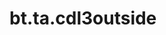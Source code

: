 <div itemscope itemtype="http://developers.google.com/ReferenceObject">
<meta itemprop="name" content="bt.ta.cdl3outside" />
<meta itemprop="path" content="Stable" />
</div>

# bt.ta.cdl3outside

<!-- Insert buttons and diff -->

<table class="tfo-notebook-buttons tfo-api nocontent" align="left">

</table>





<pre class="devsite-click-to-copy prettyprint lang-py tfo-signature-link">
<code>bt.ta.cdl3outside(
    *args, **kwargs
) -> np.array
</code></pre>



<!-- Placeholder for "Used in" -->

